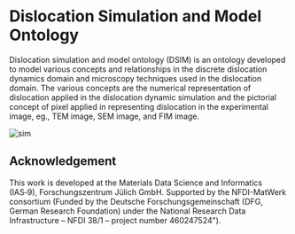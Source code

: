 # Dislocation Simulation and Model Ontology 

Dislocation simulation and model ontology (DSIM) is an ontology developed to model various concepts and relationships in the discrete dislocation dynamics domain and microscopy techniques used in the dislocation domain. The various concepts are the numerical representation of dislocation applied in the dislocation dynamic simulation and the pictorial concept of pixel applied in representing dislocation in the experimental image, eg., TEM image, SEM image, and FIM image.

![sim](https://github.com/Materials-Data-Science-and-Informatics/Dislocation-Ontology-Suite/assets/71790028/933d10f2-3732-4b19-9613-7118b5b3ae1e)

## Acknowledgement
This work is developed at the Materials Data Science and Informatics (IAS‑9), Forschungszentrum Jülich GmbH. Supported by the NFDI-MatWerk consortium (Funded by the Deutsche Forschungsgemeinschaft (DFG, German Research Foundation) under the National Research Data Infrastructure – NFDI 38/1 – project number 460247524"). 
